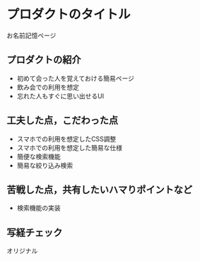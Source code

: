 # プロダクトのタイトル
お名前記憶ページ

## プロダクトの紹介
- 初めて会った人を覚えておける簡易ページ
- 飲み会での利用を想定
- 忘れた人もすぐに思い出せるUI

## 工夫した点，こだわった点

- スマホでの利用を想定したCSS調整
- スマホでの利用を想定した簡易な仕様
- 簡便な検索機能
- 簡易な絞り込み検索

## 苦戦した点，共有したいハマりポイントなど

- 検索機能の実装

## 写経チェック
オリジナル
